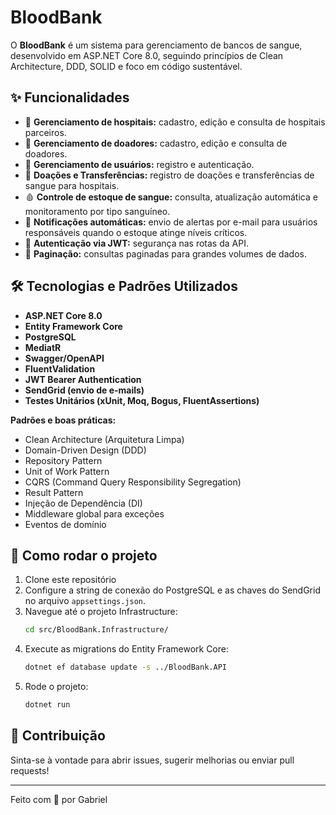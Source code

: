 # BloodBank

O **BloodBank** é um sistema para gerenciamento de bancos de sangue, desenvolvido em ASP.NET Core 8.0, seguindo princípios de Clean Architecture, DDD, SOLID e foco em código sustentável.

## ✨ Funcionalidades

- 🏥 **Gerenciamento de hospitais:** cadastro, edição e consulta de hospitais parceiros.
- 👥 **Gerenciamento de doadores:** cadastro, edição e consulta de doadores.
- 👤 **Gerenciamento de usuários:** registro e autenticação.
- 🔄 **Doações e Transferências:** registro de doações e transferências de sangue para hospitais.
- 🩸 **Controle de estoque de sangue:** consulta, atualização automática e monitoramento por tipo sanguíneo.
- 📧 **Notificações automáticas:** envio de alertas por e-mail para usuários responsáveis quando o estoque atinge níveis críticos.
- 🔐 **Autenticação via JWT:** segurança nas rotas da API.
- 📄 **Paginação:** consultas paginadas para grandes volumes de dados.

## 🛠️ Tecnologias e Padrões Utilizados

- **ASP.NET Core 8.0**
- **Entity Framework Core**
- **PostgreSQL**
- **MediatR**
- **Swagger/OpenAPI**
- **FluentValidation**
- **JWT Bearer Authentication**
- **SendGrid (envio de e-mails)**
- **Testes Unitários (xUnit, Moq, Bogus, FluentAssertions)**

**Padrões e boas práticas:**

- Clean Architecture (Arquitetura Limpa)
- Domain-Driven Design (DDD)
- Repository Pattern
- Unit of Work Pattern
- CQRS (Command Query Responsibility Segregation)
- Result Pattern
- Injeção de Dependência (DI)
- Middleware global para exceções
- Eventos de domínio

## 🚀 Como rodar o projeto

1. Clone este repositório
2. Configure a string de conexão do PostgreSQL e as chaves do SendGrid no arquivo `appsettings.json`.
3. Navegue até o projeto Infrastructure:
   ```bash
   cd src/BloodBank.Infrastructure/
   ```
4. Execute as migrations do Entity Framework Core:
   ```bash
   dotnet ef database update -s ../BloodBank.API
   ```
5. Rode o projeto:
   ```bash
   dotnet run
   ```

## 🤝 Contribuição

Sinta-se à vontade para abrir issues, sugerir melhorias ou enviar pull requests!

---

Feito com 💙 por Gabriel
